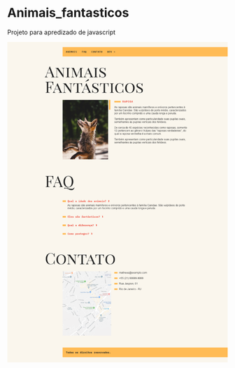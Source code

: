# Animais_fantasticos
 Projeto para apredizado de javascript

![alt text](https://github.com/monteurfox/Animais_fantasticos/blob/master/animais_fantasticos.png?raw=true)
